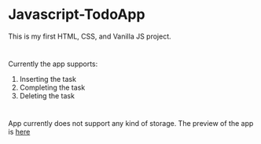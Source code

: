 # Javascript-TodoApp
This is my first HTML, CSS, and Vanilla JS project.
#
Currently the app supports:
1. Inserting the task
2. Completing the task
3. Deleting the task
#
App currently does not support any kind of storage.
The preview of the app is [here](https://ahmedskulj00.github.io/Javascript-Todo-app/)
